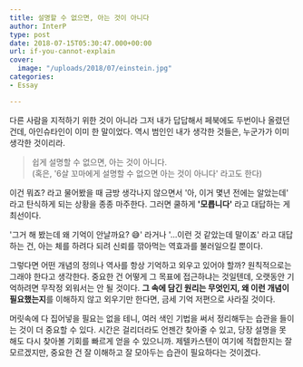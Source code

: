 ```yaml
---
title: 설명할 수 없으면, 아는 것이 아니다
author: InterP
type: post
date: 2018-07-15T05:30:47.000+00:00
url: if-you-cannot-explain
cover:
  image: "/uploads/2018/07/einstein.jpg"
categories:
- Essay

---
```

다른 사람을 지적하기 위한 것이 아니라 그저 내가 답답해서 페북에도 두번이나 올렸던 건데, 아인슈타인이 이미 한 말이었다. 역시 범인인 내가 생각한 것들은, 누군가가 이미 생각한 것이리라. 

> 쉽게 설명할 수 없으면, 아는 것이 아니다.   
> (혹은, '6살 꼬마에게 설명할 수 없으면 아는 것이 아니다' 라고도 한다)

이건 뭐죠? 라고 물어봤을 때 금방 생각나지 않으면서 '아, 이거 몇년 전에는 알았는데' 라고 탄식하게 되는 상황을 종종 마주한다. 그러면 쿨하게 **'모릅니다'** 라고 대답하는 게 최선이다.

'그거 해 봤는데 왜 기억이 안날까요? 😅' 라거나 '...이런 것 같았는데 말이죠' 라고 대답하는 건, 아는 체를 하려다 되려 신뢰를 깎아먹는 역효과를 불러일으킬 뿐이다.

그렇다면 어떤 개념의 정의나 역사를 항상 기억하고 외우고 있어야 할까? 원칙적으로는 그래야 한다고 생각한다. 중요한 건 어떻게 그 목표에 접근하냐는 것일텐데, 오랫동안 기억하려면 무작정 외워서는 안 될 것이다. **그 속에 담긴 원리는 무엇인지, 왜 이런 개념이 필요했는지**를 이해하지 않고 외우기만 한다면, 금세 기억 저편으로 사라질 것이다.

머릿속에 다 집어넣을 필요는 없을 테니, 여러 색인 기법을 써서 정리해두는 습관을 들이는 것이 더 중요할 수 있다. 시간은 걸리더라도 언젠간 찾아줄 수 있고, 당장 설명을 못 해도 다시 찾아볼 기회를 빠르게 얻을 수 있으니까. 제텔카스텐이 여기에 적합한지는 잘 모르겠지만, 중요한 건 잘 이해하고 잘 모아두는 습관이 필요하다는 것이겠다.